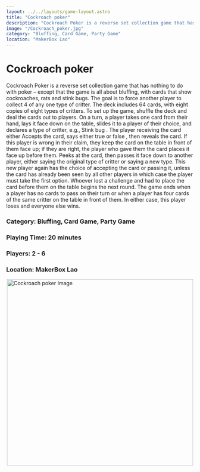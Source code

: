 ```yaml
---
layout: ../../layouts/game-layout.astro
title: "Cockroach poker"
description: "Cockroach Poker is a reverse set collection game that has nothing to do with poker &ndash; except that the game is all about bluffing, with cards that show cockroaches, rats and stink bugs."
image: "/Cockroach_poker.jpg"
category: "Bluffing, Card Game, Party Game"
location: "MakerBox Lao"
---
```

# Cockroach poker

Cockroach Poker is a reverse set collection game that has nothing to do with poker &ndash; except that the game is all about bluffing, with cards that show cockroaches, rats and stink bugs. The goal is to force another player to collect 4 of any one type of critter.  The deck includes 64 cards, with eight copies of eight types of critters. To set up the game, shuffle the deck and deal the cards out to players.  On a turn, a player takes one card from their hand, lays it face down on the table, slides it to a player of their choice, and declares a type of critter, e.g.,  Stink bug . The player receiving the card either        Accepts the card, says either  true  or  false , then reveals the card. If this player is wrong in their claim, they keep the card on the table in front of them face up; if they are right, the player who gave them the card places it face up before them.         Peeks at the card, then passes it face down to another player, either saying the original type of critter or saying a new type. This new player again has the choice of accepting the card or passing it, unless the card has already been seen by all other players in which case the player must take the first option.   Whoever lost a challenge and had to place the card before them on the table begins the next round.  The game ends when a player has no cards to pass on their turn or when a player has four cards of the same critter on the table in front of them. In either case, this player loses and everyone else wins.  

### Category: Bluffing, Card Game, Party Game

### Playing Time: 20 minutes

### Players: 2 - 6

### Location: MakerBox Lao

<img src="/Cockroach_poker.jpg" alt="Cockroach poker Image" width="500" style="display: block; margin: 0 auto">

